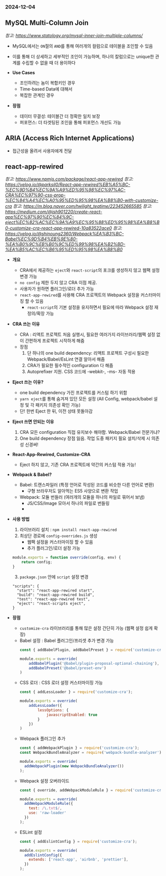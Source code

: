 ### 2024-12-04

## MySQL Multi-Column Join
*참고: https://www.statology.org/mysql-inner-join-multiple-columns/*

- MySQL에서는 `ON`절의 `AND`를 통해 여러개의 컬럼으로 테이블을 조인할 수 있음
- 이를 통해 더 상세하고 세부적인 조인이 가능하며, 하나의 칼럼으로는 unique한 관계를 수립할 수 없을 때 더 용이하다

- **Use Cases**
  - 조인하려는 놈이 복합키인 경우
  - Time-based Data에 대해서
  - 복잡한 관계인 경우

- **장점**
  - 데이터 무결성: 테이블간 더 정확한 일치 보장
  - 퍼포먼스: 더 타겟팅된 조인을 통해 퍼포먼스 개선도 가능

## ARIA (Access Rich Internet Applications)
- 접근성을 올려서 사용자에게 전달

## react-app-rewired
*참고: https://www.npmjs.com/package/react-app-rewired*
*참고: https://velog.io/@parksil0/React-app-rewired%EB%A5%BC-%EC%9D%B4%EC%9A%A9%ED%95%98%EC%97%AC-CRA%EC%97%90-css-prop-%EC%84%A4%EC%A0%95%ED%95%98%EA%B8%B0-with-customize-cra*
*참고: https://m.blog.naver.com/twilight_teatime/223452665585*
*참고: https://medium.com/@jsh901220/create-react-app%EC%97%90%EC%84%9C-eject%EC%82%AC%EC%9A%A9%EC%95%88%ED%95%98%EA%B8%B0-customize-cra-react-app-rewired-10a83522ace0*
*참고: https://velog.io/@shinoung2360/Webpack%EA%B3%BC-Babel%EC%9D%B4%EB%9E%80-%EA%B0%9C%EB%B0%9C%ED%99%98%EA%B2%BD-%EA%B5%AC%EC%B6%95%ED%95%98%EA%B8%B0*
- **개요**
  - CRA에서 제공하는 `eject`와 `react-script`의 포크를 생성하지 않고 웹팩 설정 변경 가능
  - `no config` 제한 두지 않고 CRA 이점 제공. 
  - 사용자가 원하면 플러그인/로더 추가 가능
  - `react-app-rewired`를 사용해 CRA 프로젝트의 Webpack 설정을 커스터마이징 할 수 있음
    - `react-script`의 기본 설정을 유지하면서 필요에 따라 Webpack 설정 재정의/확장 가능

- **CRA 쓰는 이유**
  - CRA : 리액트 프로젝트 처음 실행시, 필요한 여러가지 라이브러리/웹팩 설정 없이 간편하게 프로젝트 시작하게 해줌
  - 장점
    1. 단 하나의 one build dependency: 리액트 프로젝트 구성시 필요한 Webpack/Babel/EsLint 연결 알아서 해줌
    2. CRA가 필요한 필수적인 configuration 다 해줌
    3. Autoprefixer 지원. CSS 코드에 -webkit-, -ms- 자동 적용

- **Eject 쓰는 이유?**
  - one build dependency 가진 프로젝트를 커스텀 하기 위함
  - `yarn eject`를 통해 숨겨져 있던 모든 설정 (All Config, webpack/babel 설정 및 각 패키지 의존성 확인 가능)
  - 단! 한번 Eject 한 뒤, 이전 상태 못돌아감

- **Eject 쓰면 안되는 이유**
  1. CRA 모든 configuration 직접 유지보수 해야함. Webpack/Babel 전문가냐?
  2. One build dependency 장점 잃음. 작업 도중 패키지 필요 설치/삭제 시 의존성 신경써!

- **React-App-Rewired, Customize-CRA**
  - Eject 하지 않고, 기존 CRA 프로젝트에 약간의 커스텀 적용 가능!

- **Webpack & Babel?**
  - Babel: 트랜스파일러 (특정 언어로 작성된 코드를 비슷한 다른 언어로 변환)
    - 구형 브라우저도 알아먹는 ES5 사양으로 변환 작업
  - Webpack: 모듈 번들러 (여러개의 모듈을 하나의 파일로 묶어서 보냄)
    - JS/CSS/Image 모아서 하나의 파일로 번들링
    - 

- **사용 방법**
  1. 라이브러리 설치 : `npm install react-app-rewired`
  2. 최상단 경로에 `config-overrides.js` 생성
     - 웹팩 설정을 커스터마이징 할 수 있음
     - 추가 플러그인/로더 설정 가능
    ```js
    module.exports = function override(config, env) {
        return config;
    }
    ```
  3. `package.json` 안에 `script` 설정 변경
    ```
    "scripts": {
      "start": "react-app-rewired start",
      "build": "react-app-rewired build",
      "test": "react-app-rewired test",
      "eject": "react-scripts eject",
    }
    ```

- **장점**
  - `customize-cra` 라이브러리를 통해 많은 설정 간단히 가능 (웹팩 설정 쉽게 확장)
  - Babel 설정 : Babel 플러그인/프리셋 추가 변경 가능
    ```js
    const { addBabelPlugin, addBabelPreset } = require('customize-cra');
    
    module.exports = override(
        addBabelPlugin('@babel/plugin-proposal-optional-chaining'),
        addBabelPreset('@babel/preset-env')
    )
    ```
  - CSS 로더 : CSS 로더 설정 커스터마이징 가능
    ```js
    const { addLessLoader } = require('customize-cra');
    
    module.exports = override(
        addLessLoader({
            lessOptions: {
                javascriptEnabled: true
            }
        })
    )
    ```
  - Webpack 플러그인 추가 
    ```js
    const { addWebpackPlugin } = require('customize-cra');
    const WebpackBundleAnalyzer = require('webpack-bundle-analyzer').BundleAnalyzerPlugin;
    
    module.exports = override(
      addWebpackPlugin(new WebpackBundleAnalyzer())
    );
    ```
  - Webpack 설정 오버라이드
    ```js
    const { override, addWebpackModuleRule } = require('customize-cra');
    
    module.exports = override(
      addWebpackModuleRule({
        test: /\.txt$/,
        use: 'raw-loader'
      })
    );
    ```
  - ESLint 설정
    ```js
    const { addEslintConfig } = require('customize-cra');
    
    module.exports = override(
      addEslintConfig({
        extends: ['react-app', 'airbnb', 'prettier'],
      })
    );
    ```
